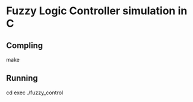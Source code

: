 # Fuzzy Logic Controller simulation in C

## Compling
  make
  
## Running 
  cd exec
  ./fuzzy_control
